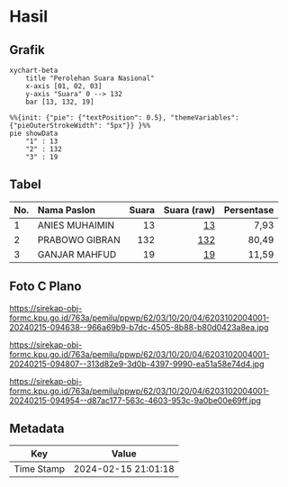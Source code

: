 # Hasil

## Grafik

```mermaid
xychart-beta
    title "Perolehan Suara Nasional"
    x-axis [01, 02, 03]
    y-axis "Suara" 0 --> 132
    bar [13, 132, 19]
```

```mermaid
%%{init: {"pie": {"textPosition": 0.5}, "themeVariables": {"pieOuterStrokeWidth": "5px"}} }%%
pie showData
    "1" : 13
    "2" : 132
    "3" : 19
```

## Tabel

| No. | Nama Paslon    | Suara | Suara (raw) | Persentase |
|:--- |:-------------- | -----:| -----------:| ----------:|
| 1   | ANIES MUHAIMIN | 13    | [13][p-1]   | 7,93       |
| 2   | PRABOWO GIBRAN | 132   | [132][p-2]  | 80,49      |
| 3   | GANJAR MAHFUD  | 19    | [19][p-3]   | 11,59      |


[p-1]: https://github.com/gigit-pemilu/pemilu-2024/blob/main/pilpres/hitung-suara/sub/62-kalimantan-tengah/sub/03-kapuas/sub/10-timpah/sub/2004-timpah/sub/001-tps/sub/paslon-1.txt
[p-2]: https://github.com/gigit-pemilu/pemilu-2024/blob/main/pilpres/hitung-suara/sub/62-kalimantan-tengah/sub/03-kapuas/sub/10-timpah/sub/2004-timpah/sub/001-tps/sub/paslon-2.txt
[p-3]: https://github.com/gigit-pemilu/pemilu-2024/blob/main/pilpres/hitung-suara/sub/62-kalimantan-tengah/sub/03-kapuas/sub/10-timpah/sub/2004-timpah/sub/001-tps/sub/paslon-3.txt

## Foto C Plano

https://sirekap-obj-formc.kpu.go.id/763a/pemilu/ppwp/62/03/10/20/04/6203102004001-20240215-094638--966a69b9-b7dc-4505-8b88-b80d0423a8ea.jpg

https://sirekap-obj-formc.kpu.go.id/763a/pemilu/ppwp/62/03/10/20/04/6203102004001-20240215-094807--313d82e9-3d0b-4397-9990-ea51a58e74d4.jpg

https://sirekap-obj-formc.kpu.go.id/763a/pemilu/ppwp/62/03/10/20/04/6203102004001-20240215-094954--d87ac177-563c-4603-953c-9a0be00e69ff.jpg


## Metadata

| Key        | Value               |
| ---------- | ------------------- |
| Time Stamp | 2024-02-15 21:01:18 |



